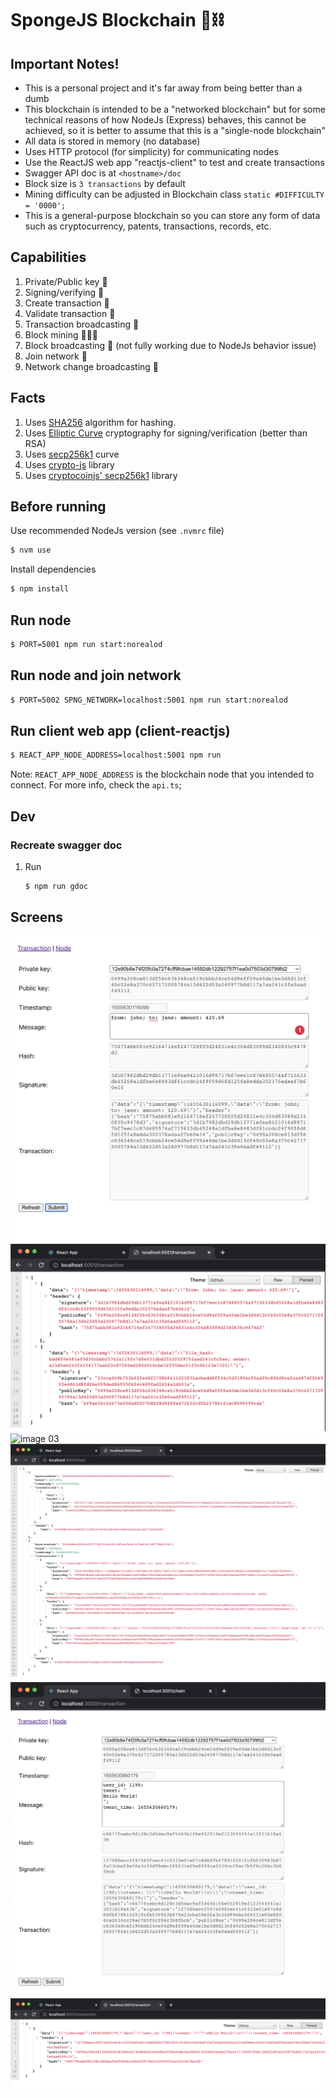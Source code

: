 # SpongeJS Blockchain 🧱⛓

## Important Notes!
- This is a personal project and it's far away from being better than a dumb
- This blockchain is intended to be a "networked blockchain" but for some technical reasons of how NodeJs (Express) behaves, this cannot be achieved, so it is better to assume that this is a "single-node blockchain"
- All data is stored in memory (no database)
- Uses HTTP protocol (for simplicity) for communicating nodes
- Use the ReactJS web app "reactjs-client" to test and create transactions
- Swagger API doc is at `<hostname>/doc`
- Block size is `3 transactions` by default
- Mining difficulty can be adjusted in Blockchain class `static #DIFFICULTY = '0000';`
- This is a general-purpose blockchain so you can store any form of data such as cryptocurrency, patents, transactions, records, etc.

## Capabilities
1. Private/Public key 🔐
1. Signing/verifying 📝
1. Create transaction 🔨
1. Validate transaction 📝
1. Transaction broadcasting 📜
1. Block mining 👨🏻‍🚒
1. Block broadcasting 🧱 (not fully working due to NodeJs behavior issue)
1. Join network 🗼
1. Network change broadcasting 📡

## Facts
1. Uses [SHA256](https://en.wikipedia.org/wiki/SHA-2) algorithm for hashing.
1. Uses [Elliptic Curve](https://en.wikipedia.org/wiki/Elliptic-curve_cryptography) cryptography for signing/verification (better than RSA)
1. Uses [secp256k1](https://en.bitcoin.it/wiki/Secp256k1) curve
1. Uses [crypto-js](https://www.npmjs.com/package/crypto-js) library
1. Uses [cryptocoinjs' secp256k1](https://www.npmjs.com/package/secp256k1) library

## Before running
Use recommended NodeJs version (see `.nvmrc` file)
```sh
$ nvm use
```

Install dependencies
```sh
$ npm install
```

## Run node
```sh
$ PORT=5001 npm run start:norealod
```

## Run node and join network
```sh
$ PORT=5002 SPNG_NETWORK=localhost:5001 npm run start:norealod
```

## Run client web app (client-reactjs)
```sh
$ REACT_APP_NODE_ADDRESS=localhost:5001 npm run
```
Note: `REACT_APP_NODE_ADDRESS` is the blockchain node that you intended to connect. For more info, check the `api.ts`;

## Dev
### Recreate swagger doc
1. Run
    ```sh
    $ npm run gdoc
    ```

## Screens
![image 01](./images/img_01.png)
![image 02](./images/img_02.png)
![image 03](./images/img_03.png)
![image 04](./images/img_04.png)
![image 05](./images/img_05.png)
![image 06](./images/img_06.png)
